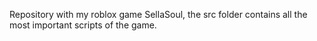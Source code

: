 
Repository with my roblox game SellaSoul, the src folder contains all the most important scripts of the game.

